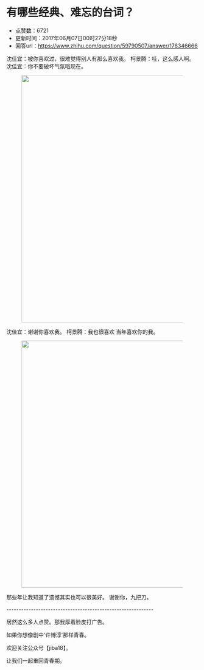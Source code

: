 # 有哪些经典、难忘的台词？
- 点赞数：6721
- 更新时间：2017年06月07日00时27分18秒
- 回答url：https://www.zhihu.com/question/59790507/answer/178346666
<body>
 <p data-pid="maq32F_y">沈佳宜：被你喜欢过，很难觉得别人有那么喜欢我。 柯景腾：哇，这么感人啊。 沈佳宜：你不要破坏气氛哦现在。</p>
 <figure>
  <img src="https://picx.zhimg.com/50/v2-31a8083667cf3222a3038a09565adc5a_720w.jpg?source=1940ef5c" data-rawwidth="650" data-rawheight="750" data-original-token="v2-31a8083667cf3222a3038a09565adc5a" class="origin_image zh-lightbox-thumb" width="650" data-original="https://pica.zhimg.com/v2-31a8083667cf3222a3038a09565adc5a_r.jpg?source=1940ef5c">
 </figure>
 <p data-pid="cEzkrVRC">沈佳宜：谢谢你喜欢我。 柯景腾：我也很喜欢 当年喜欢你的我。</p>
 <figure>
  <img src="https://pica.zhimg.com/50/v2-2ae185058c8f9e5e1d81e4c91a089841_720w.jpg?source=1940ef5c" data-rawwidth="650" data-rawheight="750" data-original-token="v2-2ae185058c8f9e5e1d81e4c91a089841" class="origin_image zh-lightbox-thumb" width="650" data-original="https://picx.zhimg.com/v2-2ae185058c8f9e5e1d81e4c91a089841_r.jpg?source=1940ef5c">
 </figure>
 <p data-pid="aIRTV-Q_">那些年让我知道了遗憾其实也可以很美好。 谢谢你，九把刀。</p>
 <p data-pid="9lVvDanR">------------------------------------------------------------</p>
 <p data-pid="aSkLZuak">居然这么多人点赞。那我厚着脸皮打广告。</p>
 <p data-pid="Qw9NASi0">如果你想像剧中'许博淳'那样青春。</p>
 <p data-pid="LV_zv0KH">欢迎关注公众号【jiba18】。</p>
 <p data-pid="qJ47hjXr">让我们一起重回青春期。</p>
</body>